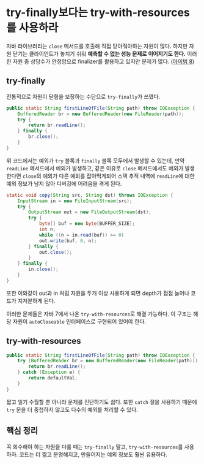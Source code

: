 # try-finally보다는 try-with-resources를 사용하라

자바 라이브러리는 `close` 메서드를 호출해 직접 닫아줘야하는 자원이 많다. 하지만 자원 닫기는 클라이언트가 놓치기 쉬워 **예측할 수 없는 성능 문제로 이어지기도 한다.** 이러한 자원 중 상당수가 안정망으로 finalizer를 활용하고 있지만 문제가 많다. ([아이템 8](https://github.com/javabara/effective-java/blob/main/2/8.md))

## try-finally
전통적으로 자원이 닫힘을 보장하는 수단으로 `try-finally`가 쓰였다.

``` java
public static String firstLineOfFile(String path) throw IOException {
    BufferedReader br = new BufferedReader(new FileReader(path));
    try {
        return br.readLine();
    } finally {
        br.close();
    }
}
```

위 코드에서는 예외가 `try` 블록과 `finally` 블록 모두에서 발생할 수 있는데, 만약 `readLine` 메서드에서 예외가 발생하고, 같은 이유로 `close` 메서드에서도 예외가 발생한다면 `close`의 예외가 다른 예외를 잡아먹게되어 스택 추적 내역에 `readLine`에 대한 예외 정보가 남지 않아 디버깅에 어려움을 겪게 된다.

``` java
static void copy(String src, String dst) throws IOException {
	InputStream in = new FileInputStream(src);
	try {
		OutputStream out = new FileOutputStream(dst);
		try {
			byte[] buf = new byte[BUFFER_SIZE];
			int n;
			while ((n = in.read(buf)) >= 0)
			out.write(buf, 0, n);
		} finally {
			out.close();
		}
	} finally {
		in.close();
	}
}
```

또한 이와같이 out과 in 처럼 자원을 두개 이상 사용하게 되면 depth가 점점 늘어나 코드가 지저분하게 된다.

이러한 문제들은 자바 7에서 나온 `try-with-resources`로 해결 가능하다. 이 구조는 해당 자원이 `autoCloseable` 인터페이스로 구현되어 있어야 한다.


## try-with-resources
``` java
public static String firstLineOfFile(String path) throw IOException {
    try (BufferedReader br = new BufferedReader(new FileReader(path))) {
        return br.readLine();
    } catch (Exception e) {
        return defaultVal;
    }
}
```

짧고 일기 수월할 뿐 아니라 문제를 진단하기도 쉽다. 또한 `catch` 절을 사용하기 때문에 `try` 문을 더 중첩하지 않고도 다수의 예외를 처리할 수 있다.

## 핵심 정리
꼭 회수해야 하는 자원을 다룰 때는 `try-finally` 말고, `try-with-resources`를 사용하자. 코드는 더 짧고 분명해지고, 만들어지는 예외 정보도 훨씬 유용하다.